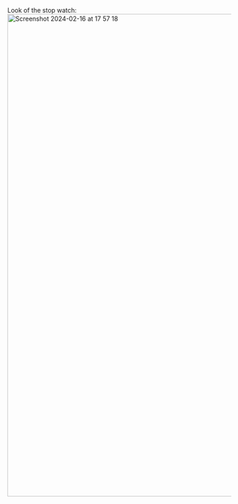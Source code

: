 Look of the stop watch:
<img width="1086" alt="Screenshot 2024-02-16 at 17 57 18" src="https://github.com/BradLad1/StopWatch/assets/148502451/db9e7813-8469-4a4f-8b64-9162da60d10c">

